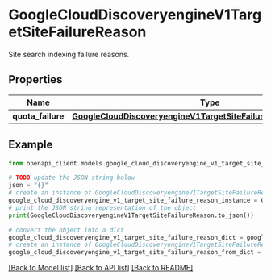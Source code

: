 # GoogleCloudDiscoveryengineV1TargetSiteFailureReason

Site search indexing failure reasons.

## Properties

Name | Type | Description | Notes
------------ | ------------- | ------------- | -------------
**quota_failure** | [**GoogleCloudDiscoveryengineV1TargetSiteFailureReasonQuotaFailure**](GoogleCloudDiscoveryengineV1TargetSiteFailureReasonQuotaFailure.md) |  | [optional] 

## Example

```python
from openapi_client.models.google_cloud_discoveryengine_v1_target_site_failure_reason import GoogleCloudDiscoveryengineV1TargetSiteFailureReason

# TODO update the JSON string below
json = "{}"
# create an instance of GoogleCloudDiscoveryengineV1TargetSiteFailureReason from a JSON string
google_cloud_discoveryengine_v1_target_site_failure_reason_instance = GoogleCloudDiscoveryengineV1TargetSiteFailureReason.from_json(json)
# print the JSON string representation of the object
print(GoogleCloudDiscoveryengineV1TargetSiteFailureReason.to_json())

# convert the object into a dict
google_cloud_discoveryengine_v1_target_site_failure_reason_dict = google_cloud_discoveryengine_v1_target_site_failure_reason_instance.to_dict()
# create an instance of GoogleCloudDiscoveryengineV1TargetSiteFailureReason from a dict
google_cloud_discoveryengine_v1_target_site_failure_reason_from_dict = GoogleCloudDiscoveryengineV1TargetSiteFailureReason.from_dict(google_cloud_discoveryengine_v1_target_site_failure_reason_dict)
```
[[Back to Model list]](../README.md#documentation-for-models) [[Back to API list]](../README.md#documentation-for-api-endpoints) [[Back to README]](../README.md)


